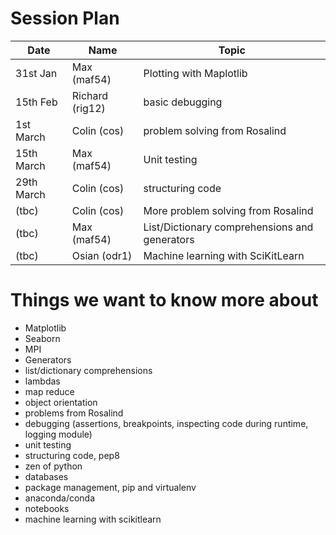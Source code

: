# Session Plan

| Date | Name | Topic |
| ---- | ---- | ----- |
| 31st Jan | Max (maf54) | Plotting with Maplotlib |
| 15th Feb | Richard (rig12) | basic debugging |
| 1st March | Colin (cos) |  problem solving from Rosalind |
| 15th March | Max (maf54) | Unit testing |
| 29th March | Colin (cos) | structuring code |
| (tbc) | Colin (cos) | More problem solving from Rosalind |
| (tbc) | Max (maf54) |  List/Dictionary comprehensions and generators |
| (tbc) | Osian (odr1) | Machine learning with SciKitLearn |


# Things we want to know more about

* Matplotlib 
* Seaborn
* MPI
* Generators
* list/dictionary comprehensions
* lambdas
* map reduce
* object orientation
* problems from Rosalind
* debugging (assertions, breakpoints, inspecting code during runtime, logging module)
* unit testing
* structuring code, pep8 
* zen of python
* databases
* package management, pip and virtualenv
* anaconda/conda
* notebooks
* machine learning with scikitlearn 
